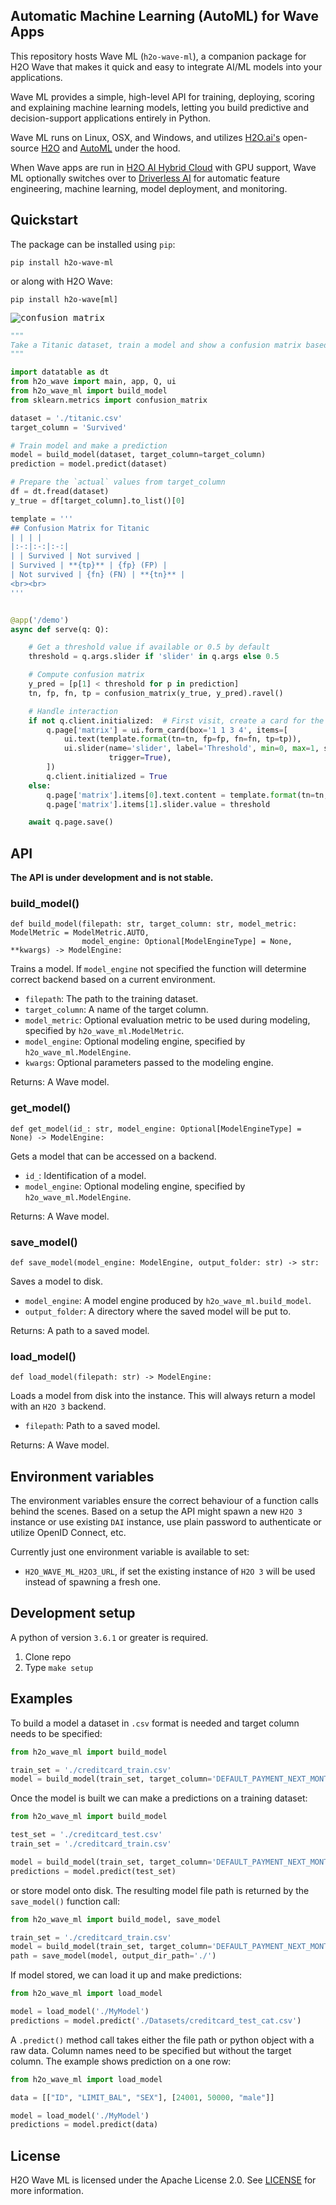 ## Automatic Machine Learning (AutoML) for Wave Apps

This repository hosts Wave ML (`h2o-wave-ml`), a companion package for H2O Wave that makes it quick and easy to integrate AI/ML models into your applications.

Wave ML provides a simple, high-level API for training, deploying, scoring and explaining machine learning models, letting you build predictive and decision-support applications entirely in Python.

Wave ML runs on Linux, OSX, and Windows, and utilizes [H2O.ai's](https://h2o.ai) open-source [H2O](https://github.com/h2oai/h2o-3) and [AutoML](https://docs.h2o.ai/h2o/latest-stable/h2o-docs/automl.html) under the hood.

When Wave apps are run in [H2O AI Hybrid Cloud](https://www.h2o.ai/hybrid-cloud/) with GPU support, Wave ML optionally switches over to [Driverless AI](https://www.h2o.ai/products/h2o-driverless-ai/) for automatic feature engineering, machine learning, model deployment, and monitoring.

## Quickstart

The package can be installed using `pip`:

```shell script
pip install h2o-wave-ml
```

or along with H2O Wave:

```shell script
pip install h2o-wave[ml]
```

<kbd><img src="assets/cm.gif" alt="confusion matrix"></kbd>

```python
"""
Take a Titanic dataset, train a model and show a confusion matrix based on that model.
"""

import datatable as dt
from h2o_wave import main, app, Q, ui
from h2o_wave_ml import build_model
from sklearn.metrics import confusion_matrix

dataset = './titanic.csv'
target_column = 'Survived'

# Train model and make a prediction
model = build_model(dataset, target_column=target_column)
prediction = model.predict(dataset)

# Prepare the `actual` values from target_column
df = dt.fread(dataset)
y_true = df[target_column].to_list()[0]

template = '''
## Confusion Matrix for Titanic
| | | |
|:-:|:-:|:-:|
| | Survived | Not survived |
| Survived | **{tp}** | {fp} (FP) |
| Not survived | {fn} (FN) | **{tn}** |
<br><br>
'''


@app('/demo')
async def serve(q: Q):

    # Get a threshold value if available or 0.5 by default
    threshold = q.args.slider if 'slider' in q.args else 0.5

    # Compute confusion matrix
    y_pred = [p[1] < threshold for p in prediction]
    tn, fp, fn, tp = confusion_matrix(y_true, y_pred).ravel()

    # Handle interaction
    if not q.client.initialized:  # First visit, create a card for the matrix
        q.page['matrix'] = ui.form_card(box='1 1 3 4', items=[
            ui.text(template.format(tn=tn, fp=fp, fn=fn, tp=tp)),
            ui.slider(name='slider', label='Threshold', min=0, max=1, step=0.01, value=0.5,
                      trigger=True),
        ])
        q.client.initialized = True
    else:
        q.page['matrix'].items[0].text.content = template.format(tn=tn, fp=fp, fn=fn, tp=tp)
        q.page['matrix'].items[1].slider.value = threshold

    await q.page.save()
```

## API

**The API is under development and is not stable.**

### build_model()

```python3
def build_model(filepath: str, target_column: str, model_metric: ModelMetric = ModelMetric.AUTO,
                model_engine: Optional[ModelEngineType] = None, **kwargs) -> ModelEngine:
```

Trains a model. If `model_engine` not specified the function will determine correct backend based on a current environment.

- `filepath`: The path to the training dataset.
- `target_column`: A name of the target column.
- `model_metric`: Optional evaluation metric to be used during modeling, specified by `h2o_wave_ml.ModelMetric`.
- `model_engine`: Optional modeling engine, specified by `h2o_wave_ml.ModelEngine`.
- `kwargs`: Optional parameters passed to the modeling engine.

Returns:
    A Wave model.

### get_model()

```python3
def get_model(id_: str, model_engine: Optional[ModelEngineType] = None) -> ModelEngine:
```

Gets a model that can be accessed on a backend.

- `id_`: Identification of a model.
- `model_engine`: Optional modeling engine, specified by `h2o_wave_ml.ModelEngine`.

Returns:
    A Wave model.

### save_model()

```python3
def save_model(model_engine: ModelEngine, output_folder: str) -> str:
```

Saves a model to disk.

- `model_engine`: A model engine produced by `h2o_wave_ml.build_model`.
- `output_folder`: A directory where the saved model will be put to.

Returns:
    A path to a saved model.

### load_model()

```python3
def load_model(filepath: str) -> ModelEngine:
```

Loads a model from disk into the instance. This will always return a model with an `H2O 3` backend.

- `filepath`: Path to a saved model.

Returns:
    A Wave model.

## Environment variables

The environment variables ensure the correct behaviour of a function calls behind the scenes. Based on a setup the API might spawn a new `H2O 3` instance or use existing `DAI` instance, use plain password to authenticate or utilize OpenID Connect, etc.

Currently just one environment variable is available to set:

- `H2O_WAVE_ML_H2O3_URL`, if set the existing instance of `H2O 3` will be used instead of spawning a fresh one.

## Development setup 

A python of version `3.6.1` or greater is required.

1. Clone repo
2. Type `make setup`

## Examples

To build a model a dataset in `.csv` format is needed and target column needs to be specified:

```python
from h2o_wave_ml import build_model

train_set = './creditcard_train.csv'
model = build_model(train_set, target_column='DEFAULT_PAYMENT_NEXT_MONTH')
```

Once the model is built we can make a predictions on a training dataset:

```python
from h2o_wave_ml import build_model

test_set = './creditcard_test.csv'
train_set = './creditcard_train.csv'

model = build_model(train_set, target_column='DEFAULT_PAYMENT_NEXT_MONTH')
predictions = model.predict(test_set)
```

or store model onto disk. The resulting model file path is returned by the `save_model()` function call:

```python
from h2o_wave_ml import build_model, save_model

train_set = './creditcard_train.csv'
model = build_model(train_set, target_column='DEFAULT_PAYMENT_NEXT_MONTH')
path = save_model(model, output_dir_path='./')
```

If model stored, we can load it up and make predictions:

```python
from h2o_wave_ml import load_model

model = load_model('./MyModel')
predictions = model.predict('./Datasets/creditcard_test_cat.csv')
```

A `.predict()` method call takes either the file path or python object with a raw data. Column names need to be specified but without the target column. The example shows prediction on a one row:

```python
from h2o_wave_ml import load_model

data = [["ID", "LIMIT_BAL", "SEX"], [24001, 50000, "male"]]

model = load_model('./MyModel')
predictions = model.predict(data)
```

## License

H2O Wave ML is licensed under the Apache License 2.0. See [LICENSE](LICENSE) for more information.
